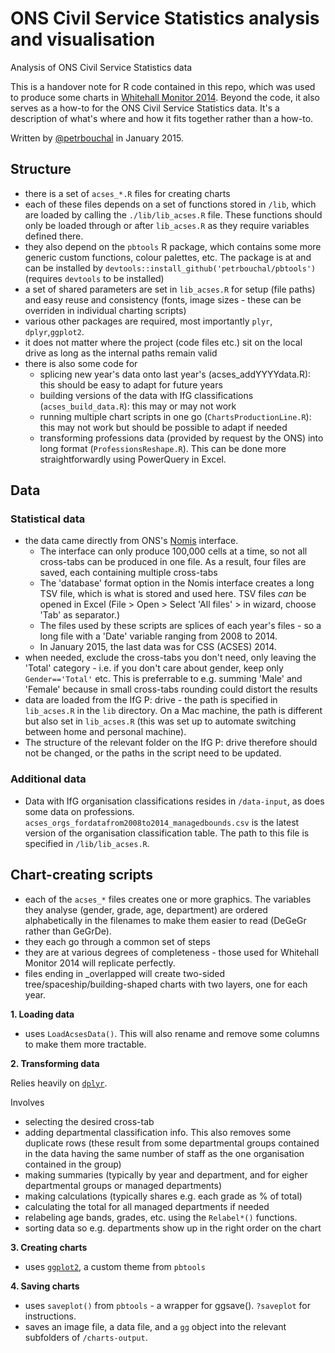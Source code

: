 ONS Civil Service Statistics analysis and visualisation
=====================
Analysis of ONS Civil Service Statistics data

This is a handover note for R code contained in this repo, which was used to produce some charts in [Whitehall Monitor 2014](www.instituteforgovernment.org.uk/our-work/whitehall-monitor). Beyond the code, it also serves as a how-to for the ONS Civil Service Statistics data. It's a description of what's where and how it fits together rather than a how-to.

Written by [@petrbouchal](http://github.com/petrbouchal) in January 2015.

## Structure

- there is a set of ```acses_*.R``` files for creating charts
- each of these files depends on a set of functions stored in `/lib`, which are loaded by calling the `./lib/lib_acses.R` file. These functions should only be loaded through or after `lib_acses.R` as they require variables defined there.
- they also depend on the ```pbtools``` R package, which contains some more generic custom functions, colour palettes, etc. The package is at [](https://github.com/petrbouchal/pbtools) and can be installed by `devtools::install_github('petrbouchal/pbtools')` (requires `devtools` to be installed)
- a set of shared parameters are set in `lib_acses.R` for setup (file paths) and easy reuse and consistency (fonts, image sizes - these can be overriden in individual charting scripts)
- various other packages are required, most importantly `plyr`, `dplyr`,`ggplot2`.
- it does not matter where the project (code files etc.) sit on the local drive as long as the internal paths remain valid
- there is also some code for
  - splicing new year's data onto last year's (acses_addYYYYdata.R): this should be easy to adapt for future years
  - building versions of the data with IfG classifications (`acses_build_data.R`): this may or may not work
  - running multiple chart scripts in one go (`ChartsProductionLine.R`): this may not work but should be possible to adapt if needed
  - transforming professions data (provided by request by the ONS) into long format (`ProfessionsReshape.R`). This can be done more straightforwardly using PowerQuery in Excel.

## Data

### Statistical data

- the data came directly from ONS's [Nomis](http://nomisweb.co.uk) interface.
  - The interface can only produce 100,000 cells at a time, so not all cross-tabs can be produced in one file. As a result, four files are saved, each containing multiple cross-tabs
  - The 'database' format option in the Nomis interface creates a long TSV file, which is what is stored and used here. TSV files *can* be opened in Excel (File > Open > Select 'All files' > in wizard, choose 'Tab' as separator.)
  - The files used by these scripts are splices of each year's files - so a long file with a 'Date' variable ranging from 2008 to 2014.
  - In January 2015, the last data was for CSS (ACSES) 2014.
- when needed, exclude the cross-tabs you don't need, only leaving the 'Total' category - i.e. if you don't care about gender, keep only `Gender=='Total'` etc. This is preferrable to e.g. summing 'Male' and 'Female' because in small cross-tabs rounding could distort the results
- data are loaded from the IfG P: drive - the path is specified in `lib_acses.R` in the `lib` directory. On a Mac machine, the path is different but also set in `lib_acses.R` (this was set up to automate switching between home and personal machine). 
- The structure of the relevant folder on the IfG P: drive therefore should not be changed, or the paths in the script need to be updated.

### Additional data

- Data with IfG organisation classifications resides in `/data-input`, as does some data on professions. `acses_orgs_fordatafrom2008to2014_managedbounds.csv` is the latest version of the organisation classification table. The path to this file is specified in `/lib/lib_acses.R`.

## Chart-creating scripts

- each of the `acses_*` files creates one or more graphics. The variables they analyse (gender, grade, age, department) are ordered alphabetically in the filenames to make them easier to read (DeGeGr rather than GeGrDe).
- they each go through a common set of steps
- they are at various degrees of completeness - those used for Whitehall Monitor 2014 will replicate perfectly.
- files ending in _overlapped will create two-sided tree/spaceship/building-shaped charts with two layers, one for each year.

**1. Loading data**

- uses `LoadAcsesData()`. This will also rename and remove some columns to make them more tractable. 

**2. Transforming data**

Relies heavily on [`dplyr`](http://github.com/hadley/dplyr).

Involves
- selecting the desired cross-tab
- adding departmental classification info. This also removes some duplicate rows (these result from some departmental groups contained in the data having the same number of staff as the one organisation contained in the group)
- making summaries (typically by year and department, and for eigher departmental groups or managed departments)
- making calculations (typically shares e.g. each grade as % of total)
- calculating the total for all managed departments if needed
- relabeling age bands, grades, etc. using the `Relabel*()` functions.
- sorting data so e.g. departments show up in the right order on the chart

**3. Creating charts**

- uses [`ggplot2`](http://github.com/hadley/ggplot2), a custom theme from `pbtools`

**4. Saving charts**

- uses `saveplot()` from `pbtools` - a wrapper for ggsave(). `?saveplot` for instructions.
- saves an image file, a data file, and a `gg` object into the relevant subfolders of `/charts-output`.

